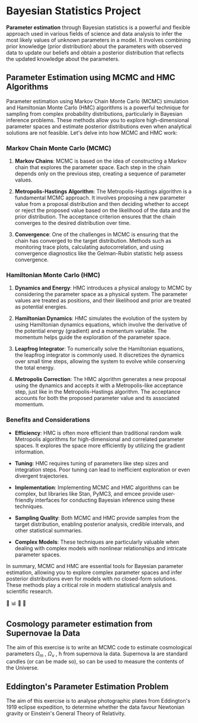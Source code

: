 # Bayesian Statistics Project
**Parameter estimation** through Bayesian statistics is a powerful and flexible approach used in various fields of science and data analysis to infer the most likely values of unknown parameters in a model. It involves combining prior knowledge (prior distribution) about the parameters with observed data to update our beliefs and obtain a posterior distribution that reflects the updated knowledge about the parameters.

## Parameter Estimation using MCMC and HMC Algorithms

Parameter estimation using Markov Chain Monte Carlo (MCMC) simulation and Hamiltonian Monte Carlo (HMC) algorithms is a powerful technique for sampling from complex probability distributions, particularly in Bayesian inference problems. These methods allow you to explore high-dimensional parameter spaces and estimate posterior distributions even when analytical solutions are not feasible. Let's delve into how MCMC and HMC work:

### Markov Chain Monte Carlo (MCMC)

1. **Markov Chains**: MCMC is based on the idea of constructing a Markov chain that explores the parameter space. Each step in the chain depends only on the previous step, creating a sequence of parameter values.

2. **Metropolis-Hastings Algorithm**: The Metropolis-Hastings algorithm is a fundamental MCMC approach. It involves proposing a new parameter value from a proposal distribution and then deciding whether to accept or reject the proposed value based on the likelihood of the data and the prior distribution. The acceptance criterion ensures that the chain converges to the desired distribution over time.

3. **Convergence**: One of the challenges in MCMC is ensuring that the chain has converged to the target distribution. Methods such as monitoring trace plots, calculating autocorrelation, and using convergence diagnostics like the Gelman-Rubin statistic help assess convergence.

### Hamiltonian Monte Carlo (HMC)

1. **Dynamics and Energy**: HMC introduces a physical analogy to MCMC by considering the parameter space as a physical system. The parameter values are treated as positions, and their likelihood and prior are treated as potential energies.

2. **Hamiltonian Dynamics**: HMC simulates the evolution of the system by using Hamiltonian dynamics equations, which involve the derivative of the potential energy (gradient) and a momentum variable. The momentum helps guide the exploration of the parameter space.

3. **Leapfrog Integrator**: To numerically solve the Hamiltonian equations, the leapfrog integrator is commonly used. It discretizes the dynamics over small time steps, allowing the system to evolve while conserving the total energy.

4. **Metropolis Correction**: The HMC algorithm generates a new proposal using the dynamics and accepts it with a Metropolis-like acceptance step, just like in the Metropolis-Hastings algorithm. The acceptance accounts for both the proposed parameter value and its associated momentum.

### Benefits and Considerations

- **Efficiency**: HMC is often more efficient than traditional random walk Metropolis algorithms for high-dimensional and correlated parameter spaces. It explores the space more efficiently by utilizing the gradient information.

- **Tuning**: HMC requires tuning of parameters like step sizes and integration steps. Poor tuning can lead to inefficient exploration or even divergent trajectories.

- **Implementation**: Implementing MCMC and HMC algorithms can be complex, but libraries like Stan, PyMC3, and emcee provide user-friendly interfaces for conducting Bayesian inference using these techniques.

- **Sampling Quality**: Both MCMC and HMC provide samples from the target distribution, enabling posterior analysis, credible intervals, and other statistical summaries.

- **Complex Models**: These techniques are particularly valuable when dealing with complex models with nonlinear relationships and intricate parameter spaces.

In summary, MCMC and HMC are essential tools for Bayesian parameter estimation, allowing you to explore complex parameter spaces and infer posterior distributions even for models with no closed-form solutions. These methods play a critical role in modern statistical analysis and scientific research.

:rocket: :bar_chart: :microscope: 📖 
##  Cosmology parameter estimation from Supernovae Ia Data
The aim of this exercise is to write an MCMC code to estimate cosmological parameters $\Omega_m$ , $\Omega_\nu$ , h from supernova
Ia data. Supernova Ia are standard candles (or can be made so), so can be used to measure the contents
of the Universe.


## Eddington's Parameter Estimation Problem
​The aim of this exercise is to analyse photographic plates from Eddington's 1919 eclipse expedition, to determine whether the data favour Newtonian gravity or Einstein's General Theory of Relativity.



